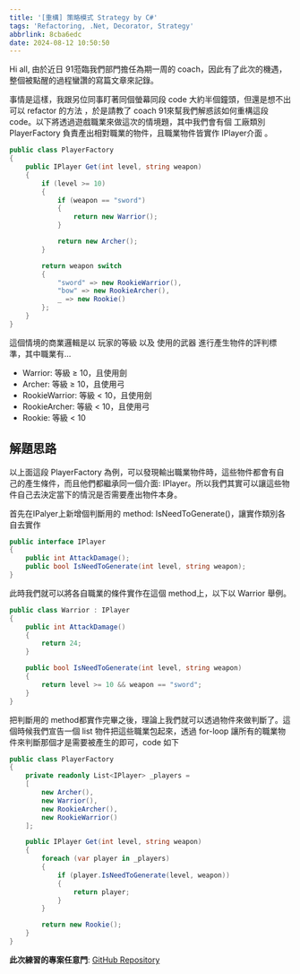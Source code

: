 ```yaml
---
title: '[重構] 策略模式 Strategy by C#'
tags: 'Refactoring, .Net, Decorator, Strategy'
abbrlink: 8cba6edc
date: 2024-08-12 10:50:50
---
```

Hi all, 由於近日 91蒞臨我們部門擔任為期一周的 coach，因此有了此次的機遇，整個被點醒的過程蠻讚的寫篇文章來記錄。

事情是這樣，我跟另位同事盯著同個螢幕同段 code 大約半個鐘頭，但還是想不出可以 refactor 的方法 ，於是請教了 coach 91來幫我們解惑該如何重構這段 code。以下將透過遊戲職業來做這次的情境題，其中我們會有個 工廠類別 PlayerFactory 負責產出相對職業的物件，且職業物件皆實作 IPlayer介面 。

```csharp
public class PlayerFactory
{
    public IPlayer Get(int level, string weapon)
    {
        if (level >= 10)
        {
            if (weapon == "sword")
            {
                return new Warrior();
            }

            return new Archer();
        }

        return weapon switch
        {
            "sword" => new RookieWarrior(),
            "bow" => new RookieArcher(),
            _ => new Rookie()
        };
    }
}
```

這個情境的商業邏輯是以 玩家的等級 以及 使用的武器 進行產生物件的評判標準，其中職業有…
- Warrior: 等級 ≥ 10，且使用劍
- Archer: 等級 ≥ 10，且使用弓
- RookieWarrior: 等級 < 10，且使用劍
- RookieArcher: 等級 < 10，且使用弓
- Rookie: 等級 < 10

## 解題思路
以上面這段 PlayerFactory 為例，可以發現輸出職業物件時，這些物件都會有自己的產生條件，而且他們都繼承同一個介面: IPlayer。所以我們其實可以讓這些物件自己去決定當下的情況是否需要產出物件本身。

首先在IPalyer上新增個判斷用的 method: IsNeedToGenerate()，讓實作類別各自去實作
```csharp
public interface IPlayer
{
    public int AttackDamage();
    public bool IsNeedToGenerate(int level, string weapon);
}
```
此時我們就可以將各自職業的條件實作在這個 method上，以下以 Warrior 舉例。
```csharp
public class Warrior : IPlayer
{
    public int AttackDamage()
    {
        return 24;
    }

    public bool IsNeedToGenerate(int level, string weapon)
    {
        return level >= 10 && weapon == "sword";
    }
}
```

把判斷用的 method都實作完畢之後，理論上我們就可以透過物件來做判斷了。這個時候我們宣告一個 list 物件把這些職業包起來，透過 for-loop 讓所有的職業物件來判斷那個才是需要被產生的即可，code 如下

```csharp
public class PlayerFactory
{
    private readonly List<IPlayer> _players =
    [
        new Archer(),
        new Warrior(),
        new RookieArcher(),
        new RookieWarrior()
    ];

    public IPlayer Get(int level, string weapon)
    {
        foreach (var player in _players)
        {
            if (player.IsNeedToGenerate(level, weapon))
            {
                return player;
            }
        }

        return new Rookie();
    }
}
```
**此次練習的專案任意門**: [GitHub Repository](https://github.com/CodeMachine0121/Stragetory-Refactoring)
